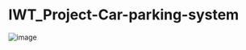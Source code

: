 # IWT_Project-Car-parking-system


![image](https://github.com/IT21284816/IWT_Project-Car-parking-system/assets/99232799/dcbeb541-4dc6-48fe-829d-b3171f2849d3)
